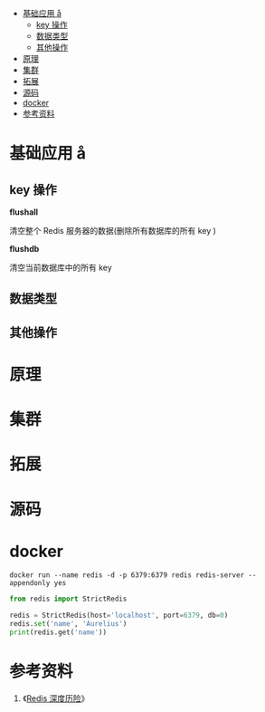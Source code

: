 <!-- @import "[TOC]" {cmd="toc" depthFrom=1 depthTo=6 orderedList=false} -->

<!-- code_chunk_output -->

- [基础应用 å](#基础应用-å)
  - [key 操作](#key-操作)
  - [数据类型](#数据类型)
  - [其他操作](#其他操作)
- [原理](#原理)
- [集群](#集群)
- [拓展](#拓展)
- [源码](#源码)
- [docker](#docker)
- [参考资料](#参考资料)

<!-- /code_chunk_output -->

# 基础应用 å

## key 操作

**flushall**

清空整个 Redis 服务器的数据(删除所有数据库的所有 key )

**flushdb**

清空当前数据库中的所有 key

## 数据类型

## 其他操作

# 原理

# 集群

# 拓展

# 源码

# docker

```shell
docker run --name redis -d -p 6379:6379 redis redis-server --appendonly yes
```

```python
from redis import StrictRedis

redis = StrictRedis(host='localhost', port=6379, db=0)
redis.set('name', 'Aurelius')
print(redis.get('name'))
```

# 参考资料

1. 《[Redis 深度历险]()》
